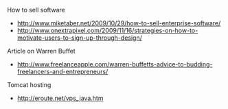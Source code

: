 How to sell software <br />
  * http://www.miketaber.net/2009/10/29/how-to-sell-enterprise-software/
  * http://www.onextrapixel.com/2009/11/16/strategies-on-how-to-motivate-users-to-sign-up-through-design/

Article on Warren Buffet
  * http://www.freelanceapple.com/warren-buffetts-advice-to-budding-freelancers-and-entrepreneurs/

Tomcat hosting
  * http://eroute.net/vps_java.htm